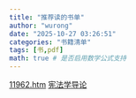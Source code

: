 ```yaml
---
title: "推荐读的书单"
author: "wurong"
date: "2025-10-27 03:26:51"
categories: "书籍清单"
tags: [书,pdf]
math: true # 是否启用数学公式支持
---
```

[11962.htm](https://www.law.pku.edu.cn/sz/zzjs/azyxjs/tz/11962.htm)
[宪法学导论](/assets/pdf/宪法学导论.pdf)